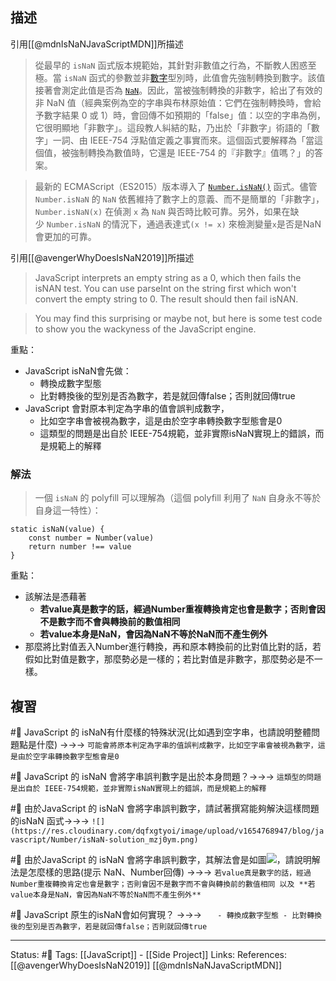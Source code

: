 
## 描述
引用[[@mdnIsNaNJavaScriptMDN]]所描述
> 從最早的 `isNaN` 函式版本規範始，其針對非數值之行為，不斷教人困惑至極。當 `isNaN` 函式的參數並非[數字](http://es5.github.com/#x8.5 "http://es5.github.com/#x8.5")型別時，此值會先強制轉換到數字。該值接著會測定此值是否為 [`NaN`](https://developer.mozilla.org/zh-TW/docs/Web/JavaScript/Reference/Global_Objects/NaN)。因此，當被強制轉換的非數字，給出了有效的非 NaN 值（經典案例為空的字串與布林原始值：它們在強制轉換時，會給予數字結果 0 或 1）時，會回傳不如預期的「false」值：以空的字串為例，它很明顯地「非數字」。這段教人糾結的點，乃出於「非數字」術語的「數字」一詞、由 IEEE-754 浮點值定義之事實而來。這個函式要解釋為「當這個值，被強制轉換為數值時，它還是 IEEE-754 的『非數字』值嗎？」的答案。

> 最新的 ECMAScript（ES2015）版本導入了 [`Number.isNaN()`](https://developer.mozilla.org/zh-TW/docs/Web/JavaScript/Reference/Global_Objects/Number/isNaN) 函式。儘管 `Number.isNaN` 的 `NaN` 依舊維持了數字上的意義、而不是簡單的「非數字」，`Number.isNaN(x)` 在偵測 `x` 為 `NaN` 與否時比較可靠。另外，如果在缺少 `Number.isNaN` 的情況下，通過表達式`(x != x)` 來檢測變量`x`是否是NaN會更加的可靠。

引用[[@avengerWhyDoesIsNaN2019]]所描述
> JavaScript interprets an empty string as a 0, which then fails the isNAN test. You can use parseInt on the string first which won't convert the empty string to 0. The result should then fail isNAN.

> You may find this surprising or maybe not, but here is some test code to show you the wackyness of the JavaScript engine.


重點：
- JavaScript isNaN會先做：
	- 轉換成數字型態
	- 比對轉換後的型別是否為數字，若是就回傳false；否則就回傳true
- JavaScript 會對原本判定為字串的值會誤判成數字，
	- 比如空字串會被視為數字，這是由於空字串轉換數字型態會是0
	- 這類型的問題是出自於 IEEE-754規範，並非實際isNaN實現上的錯誤，而是規範上的解釋

### 解法
> 一個 `isNaN` 的 polyfill 可以理解為（這個 polyfill 利用了 `NaN` 自身永不等於自身這一特性）：

```
static isNaN(value) {
	const number = Number(value)
	return number !== value
}
```

重點：
- 該解法是憑藉著 
	- **若value真是數字的話，經過Number重複轉換肯定也會是數字；否則會因不是數字而不會與轉換前的數值相同** 
	- **若value本身是NaN，會因為NaN不等於NaN而不產生例外**
- 那麼將比對值丟入Number進行轉換，再和原本轉換前的比對值比對的話，若假如比對值是數字，那麼勢必是一樣的；若比對值是非數字，那麼勢必是不一樣。
## 複習
#🧠 JavaScript 的 isNaN有什麼樣的特殊狀況(比如遇到空字串，也請說明整體問題點是什麼) ->->-> `可能會將原本判定為字串的值誤判成數字，比如空字串會被視為數字，這是由於空字串轉換數字型態會是0`
<!--SR:!2022-06-22,9,250-->

#🧠 JavaScript 的 isNaN 會將字串誤判數字是出於本身問題？->->-> `這類型的問題是出自於 IEEE-754規範，並非實際isNaN實現上的錯誤，而是規範上的解釋`
<!--SR:!2022-06-23,10,250-->

#🧠 由於JavaScript 的 isNaN 會將字串誤判數字，請試著撰寫能夠解決這樣問題的isNaN 函式->->-> `![](https://res.cloudinary.com/dqfxgtyoi/image/upload/v1654768947/blog/javascript/Number/isNaN-solution_mzj0ym.png)`
<!--SR:!2022-06-23,10,250-->

#🧠 由於JavaScript 的 isNaN 會將字串誤判數字，其解法會是如圖![](https://res.cloudinary.com/dqfxgtyoi/image/upload/v1654768947/blog/javascript/Number/isNaN-solution_mzj0ym.png)，請說明解法是怎麼樣的思路(提示 NaN、Number回傳) ->->-> `若value真是數字的話，經過Number重複轉換肯定也會是數字；否則會因不是數字而不會與轉換前的數值相同 以及 **若value本身是NaN，會因為NaN不等於NaN而不產生例外**`
<!--SR:!2022-06-22,9,250-->

#🧠 JavaScript 原生的isNaN會如何實現？ ->->-> `	- 轉換成數字型態 - 比對轉換後的型別是否為數字，若是就回傳false；否則就回傳true`

---
Status: #🌱 
Tags:
[[JavaScript]] - [[Side Project]]
Links:
References:
[[@avengerWhyDoesIsNaN2019]]
[[@mdnIsNaNJavaScriptMDN]]